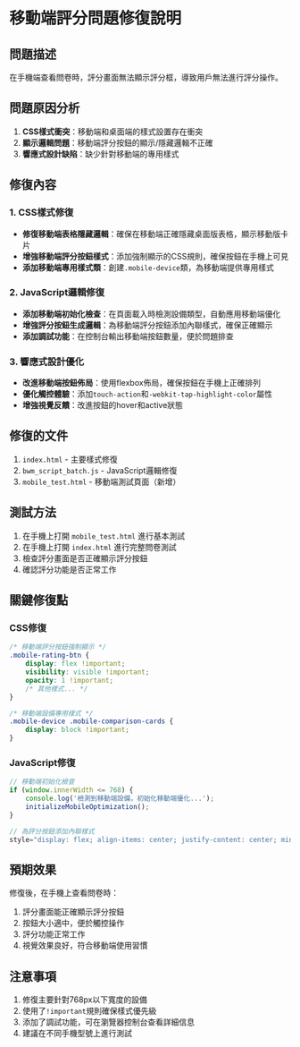 # 移動端評分問題修復說明

## 問題描述
在手機端查看問卷時，評分畫面無法顯示評分框，導致用戶無法進行評分操作。

## 問題原因分析
1. **CSS樣式衝突**：移動端和桌面端的樣式設置存在衝突
2. **顯示邏輯問題**：移動端評分按鈕的顯示/隱藏邏輯不正確
3. **響應式設計缺陷**：缺少針對移動端的專用樣式

## 修復內容

### 1. CSS樣式修復
- **修復移動端表格隱藏邏輯**：確保在移動端正確隱藏桌面版表格，顯示移動版卡片
- **增強移動端評分按鈕樣式**：添加強制顯示的CSS規則，確保按鈕在手機上可見
- **添加移動端專用樣式類**：創建`.mobile-device`類，為移動端提供專用樣式

### 2. JavaScript邏輯修復
- **添加移動端初始化檢查**：在頁面載入時檢測設備類型，自動應用移動端優化
- **增強評分按鈕生成邏輯**：為移動端評分按鈕添加內聯樣式，確保正確顯示
- **添加調試功能**：在控制台輸出移動端按鈕數量，便於問題排查

### 3. 響應式設計優化
- **改進移動端按鈕佈局**：使用flexbox佈局，確保按鈕在手機上正確排列
- **優化觸控體驗**：添加`touch-action`和`-webkit-tap-highlight-color`屬性
- **增強視覺反饋**：改進按鈕的hover和active狀態

## 修復的文件
1. `index.html` - 主要樣式修復
2. `bwm_script_batch.js` - JavaScript邏輯修復
3. `mobile_test.html` - 移動端測試頁面（新增）

## 測試方法
1. 在手機上打開 `mobile_test.html` 進行基本測試
2. 在手機上打開 `index.html` 進行完整問卷測試
3. 檢查評分畫面是否正確顯示評分按鈕
4. 確認評分功能是否正常工作

## 關鍵修復點

### CSS修復
```css
/* 移動端評分按鈕強制顯示 */
.mobile-rating-btn {
    display: flex !important;
    visibility: visible !important;
    opacity: 1 !important;
    /* 其他樣式... */
}

/* 移動端設備專用樣式 */
.mobile-device .mobile-comparison-cards {
    display: block !important;
}
```

### JavaScript修復
```javascript
// 移動端初始化檢查
if (window.innerWidth <= 768) {
    console.log('檢測到移動端設備，初始化移動端優化...');
    initializeMobileOptimization();
}

// 為評分按鈕添加內聯樣式
style="display: flex; align-items: center; justify-content: center; min-width: 35px; height: 40px; font-size: 13px; font-weight: 600;"
```

## 預期效果
修復後，在手機上查看問卷時：
1. 評分畫面能正確顯示評分按鈕
2. 按鈕大小適中，便於觸控操作
3. 評分功能正常工作
4. 視覺效果良好，符合移動端使用習慣

## 注意事項
1. 修復主要針對768px以下寬度的設備
2. 使用了`!important`規則確保樣式優先級
3. 添加了調試功能，可在瀏覽器控制台查看詳細信息
4. 建議在不同手機型號上進行測試 